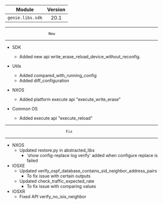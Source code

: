 | Module                  | Version       |
| ------------------------|:-------------:|
| ``genie.libs.sdk``      |   20.1        |


----------------------------------------------------------------------------
                        New
----------------------------------------------------------------------------
* SDK
    * Added new api write_erase_reload_device_without_reconfig.
* Utils
    * Added compared_with_running_config
    * Added diff_configuration

* NXOS
    * Added platform execute api "execute_write_erase"

* Common OS
    * Added execute api "execute_reload"
    
--------------------------------------------------------------------------------
                                Fix
--------------------------------------------------------------------------------

* NXOS
    * Updated restore.py in abstracted_libs
        * 'show config-replace log verify' added when configure replace is failed
* IOSXE
    * Updated verify_ospf_database_contains_sid_neighbor_address_pairs
        * To fix issue with certain outputs
    * Updated check_traffic_expected_rate
        * To fix issue with comparing values
* IOSXR
    * Fixed API verify_no_isis_neighbor